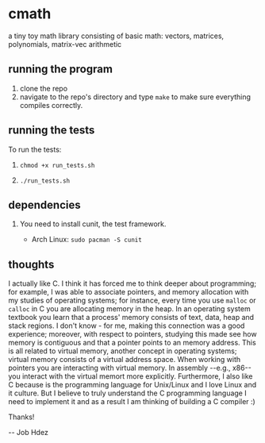 # cmath
a tiny toy math library consisting of basic math: vectors, matrices, polynomials, matrix-vec arithmetic

## running the program

1. clone the repo
2. navigate to the repo's directory and type `make` to make sure everything compiles correctly.

## running the tests

To run the tests:

1. `chmod +x run_tests.sh`

2. `./run_tests.sh`

## dependencies
1. You need to install cunit, the test framework.

   * Arch Linux: `sudo pacman -S cunit`
   
## thoughts

I actually like C. I think it has forced me to think deeper about programming; for example, I was able to associate pointers, and memory allocation with my studies of operating systems; for instance, every time you use `malloc` or `calloc` in C you are allocating memory in the heap. In an operating system textbook you learn that a process' memory consists of text, data, heap and stack regions. I don't know - for me, making this connection was a good experience; moreover, with respect to pointers, studying this made see how memory is contiguous and that a pointer points to an memory address. This is all related to virtual memory, another concept in operating systems; virtual memory consists of a virtual address space. When working with pointers you are interacting with virtual memory. In assembly --e.g., x86-- you interact with the virtual memort more explicitly. Furthermore, I also like C because is the programming language for Unix/Linux and I love Linux and it culture. But I believe to truly understand the C programming language I need to implement it and as a result I am thinking of building a C compiler :)

Thanks!

-- Job Hdez

